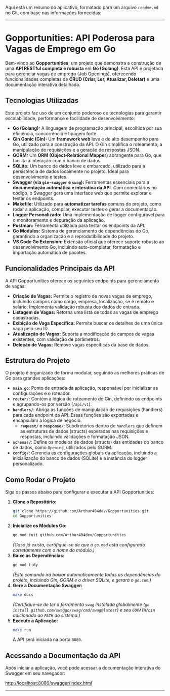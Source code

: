 Aqui está um resumo do aplicativo, formatado para um arquivo `readme.md` no Git, com base nas informações fornecidas:

---

# Gopportunities: API Poderosa para Vagas de Emprego em Go

Bem-vindo ao **Gopportunities**, um projeto que demonstra a construção de uma **API RESTful completa e robusta** em **Go (Golang)**. Esta API é projetada para gerenciar vagas de emprego (Job Openings), oferecendo funcionalidades completas de **CRUD (Criar, Ler, Atualizar, Deletar)** e uma documentação interativa detalhada.

## Tecnologias Utilizadas

Este projeto faz uso de um conjunto poderoso de tecnologias para garantir escalabilidade, performance e facilidade de desenvolvimento:

*   **Go (Golang):** A linguagem de programação principal, escolhida por sua eficiência, concorrência e tipagem forte.
*   **Gin Gonic (Gin):** Um **framework web** leve e de alto desempenho para Go, utilizado para a construção da API. O Gin simplifica o roteamento, a manipulação de requisições e a geração de respostas JSON.
*   **GORM:** Um **ORM (Object-Relational Mapper)** abrangente para Go, que facilita a interação com o banco de dados.
*   **SQLite:** Um banco de dados leve e embarcado, utilizado para a persistência de dados localmente no projeto. Ideal para desenvolvimento e testes.
*   **Swagger (via `gin-swagger` e `swag`):** Ferramentas essenciais para a **documentação automática e interativa da API**. Com comentários no código, o Swagger gera uma interface web que permite explorar e testar os endpoints.
*   **Makefile:** Utilizado para **automatizar tarefas** comuns do projeto, como rodar a aplicação, compilar, executar testes e gerar a documentação.
*   **Logger Personalizado:** Uma implementação de logger configurável para o monitoramento e depuração da aplicação.
*   **Postman:** Ferramenta utilizada para testar os endpoints da API.
*   **Go Modules:** Sistema de gerenciamento de dependências do Go, garantindo a organização e a reprodutibilidade do projeto.
*   **VS Code Go Extension:** Extensão oficial que oferece suporte robusto ao desenvolvimento Go, incluindo auto-completar, formatação e importação automática de pacotes.

## Funcionalidades Principais da API

A API Gopportunities oferece os seguintes endpoints para gerenciamento de vagas:

*   **Criação de Vagas:** Permite o registro de novas vagas de emprego, incluindo campos como cargo, empresa, localização, se é remoto e salário. Implementa validação robusta dos dados de entrada.
*   **Listagem de Vagas:** Retorna uma lista de todas as vagas de emprego cadastradas.
*   **Exibição de Vaga Específica:** Permite buscar os detalhes de uma única vaga pelo seu ID.
*   **Atualização de Vagas:** Suporta a modificação de campos de vagas existentes, com validação de parâmetros.
*   **Deleção de Vagas:** Remove vagas específicas da base de dados.

## Estrutura do Projeto

O projeto é organizado de forma modular, seguindo as melhores práticas de Go para grandes aplicações:

*   **`main.go`**: Ponto de entrada da aplicação, responsável por inicializar as configurações e o roteador.
*   **`router/`**: Contém a lógica de roteamento do Gin, definindo os endpoints e agrupando-os por versão (`/api/v1`).
*   **`handlers/`**: Abriga as funções de manipulação de requisições (handlers) para cada endpoint da API. Essas funções são exportadas e encapsulam a lógica de negócio.
    *   **`request/` e `response/`**: Subdiretórios dentro de `handlers` que definem as estruturas de dados (structs) esperadas nas requisições e respostas, incluindo validações e formatação JSON.
*   **`schemas/`**: Define os modelos de dados (structs) das entidades do banco de dados, como `Opening`, utilizados pelo GORM.
*   **`config/`**: Gerencia as configurações globais da aplicação, incluindo a inicialização do banco de dados (SQLite) e a instância do logger personalizado.

## Como Rodar o Projeto

Siga os passos abaixo para configurar e executar a API Gopportunities:

1.  **Clone o Repositório:**
    ```bash
    git clone https://github.com/Arthur404dev/Gopportunities.git
    cd Gopportunities
    ```
2.  **Inicialize os Módulos Go:**
    ```bash
    go mod init github.com/Arthur404dev/Gopportunities
    ```
    *(Caso já exista, certifique-se de que o `go.mod` está configurado corretamente com o nome do módulo.)*
3.  **Baixe as Dependências:**
    ```bash
    go mod tidy
    ```
    *(Este comando irá baixar automaticamente todas as dependências do projeto, incluindo Gin, GORM e o driver SQLite, e gerará o `go.sum`.)*
4.  **Gere a Documentação Swagger:**
    ```bash
    make docs
    ```
    *(Certifique-se de ter a ferramenta `swag` instalada globalmente (`go install github.com/swaggo/swag/cmd/swag@latest`) e seu `GOPATH/bin` adicionado ao `PATH` do sistema.)*
5.  **Execute a Aplicação:**
    ```bash
    make run
    ```
    A API será iniciada na porta `8080`.

## Acessando a Documentação da API

Após iniciar a aplicação, você pode acessar a documentação interativa do Swagger em seu navegador:

[http://localhost:8080/swagger/index.html](http://localhost:8080/swagger/index.html)

---